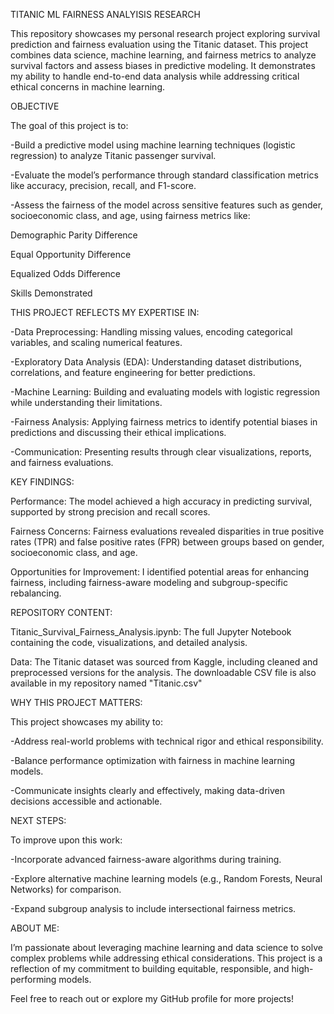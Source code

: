 TITANIC ML FAIRNESS ANALYISIS RESEARCH


This repository showcases my personal research project exploring survival prediction and fairness evaluation using the Titanic dataset. This project combines data science, machine learning, and fairness metrics to analyze survival factors and assess biases in predictive modeling. It demonstrates my ability to handle end-to-end data analysis while addressing critical ethical concerns in machine learning.

OBJECTIVE

The goal of this project is to:

-Build a predictive model using machine learning techniques (logistic regression) to analyze Titanic passenger survival.


-Evaluate the model’s performance through standard classification metrics like accuracy, precision, recall, and F1-score.


-Assess the fairness of the model across sensitive features such as gender, socioeconomic class, and age, using fairness metrics like:


  Demographic Parity Difference


  Equal Opportunity Difference


  Equalized Odds Difference


  Skills Demonstrated


THIS PROJECT REFLECTS MY EXPERTISE IN:

-Data Preprocessing: Handling missing values, encoding categorical variables, and scaling numerical features.


-Exploratory Data Analysis (EDA): Understanding dataset distributions, correlations, and feature engineering for better predictions.


-Machine Learning: Building and evaluating models with logistic regression while understanding their limitations.


-Fairness Analysis: Applying fairness metrics to identify potential biases in predictions and discussing their ethical implications.


-Communication: Presenting results through clear visualizations, reports, and fairness evaluations.



KEY FINDINGS:

Performance: The model achieved a high accuracy in predicting survival, supported by strong precision and recall scores.


Fairness Concerns: Fairness evaluations revealed disparities in true positive rates (TPR) and false positive rates (FPR) between groups based on gender, socioeconomic class, and age.


Opportunities for Improvement: I identified potential areas for enhancing fairness, including fairness-aware modeling and subgroup-specific rebalancing.



REPOSITORY CONTENT:

Titanic_Survival_Fairness_Analysis.ipynb: The full Jupyter Notebook containing the code, visualizations, and detailed analysis.


Data: The Titanic dataset was sourced from Kaggle, including cleaned and preprocessed versions for the analysis. The downloadable CSV file is also available in my repository named "Titanic.csv"



WHY THIS PROJECT MATTERS:

This project showcases my ability to:


-Address real-world problems with technical rigor and ethical responsibility.


-Balance performance optimization with fairness in machine learning models.


-Communicate insights clearly and effectively, making data-driven decisions accessible and actionable.



NEXT STEPS:


To improve upon this work:


-Incorporate advanced fairness-aware algorithms during training.


-Explore alternative machine learning models (e.g., Random Forests, Neural Networks) for comparison.


-Expand subgroup analysis to include intersectional fairness metrics.



ABOUT ME:

I’m passionate about leveraging machine learning and data science to solve complex problems while addressing ethical considerations. This project is a reflection of my commitment to building equitable, responsible, and high-performing models.

Feel free to reach out or explore my GitHub profile for more projects!
